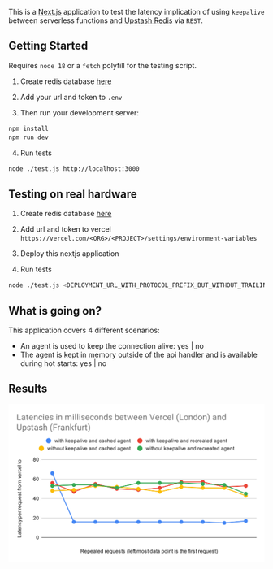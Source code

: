 This is a [Next.js](https://nextjs.org/) application to test the latency implication of using `keepalive` between serverless functions and [Upstash Redis](https://upstash.com/) via `REST`.

## Getting Started

Requires `node 18` or a `fetch` polyfill for the testing script.

1. Create redis database [here](https://console.upstash.com/)

2. Add your url and token to `.env`

3. Then run your development server:

```bash
npm install
npm run dev
```

4. Run tests
```bash
node ./test.js http://localhost:3000
```

## Testing on real hardware

1. Create redis database [here](https://console.upstash.com/)

2. Add url and token to vercel `https://vercel.com/<ORG>/<PROJECT>/settings/environment-variables`

3. Deploy this nextjs application

4. Run tests
```bash
node ./test.js <DEPLOYMENT_URL_WITH_PROTOCOL_PREFIX_BUT_WITHOUT_TRAILING_SLASH>
```


## What is going on?

This application covers 4 different scenarios:

- An agent is used to keep the connection alive: yes | no
- The agent is kept in memory outside of the api handler and is available during hot starts: yes | no


## Results

![](./chart.svg)